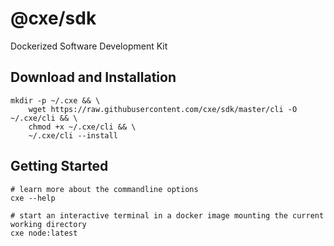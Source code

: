 # @cxe/sdk
Dockerized Software Development Kit

## Download and Installation
```
mkdir -p ~/.cxe && \
    wget https://raw.githubusercontent.com/cxe/sdk/master/cli -O ~/.cxe/cli && \
    chmod +x ~/.cxe/cli && \
    ~/.cxe/cli --install
```

## Getting Started
```
# learn more about the commandline options
cxe --help

# start an interactive terminal in a docker image mounting the current working directory
cxe node:latest
```
